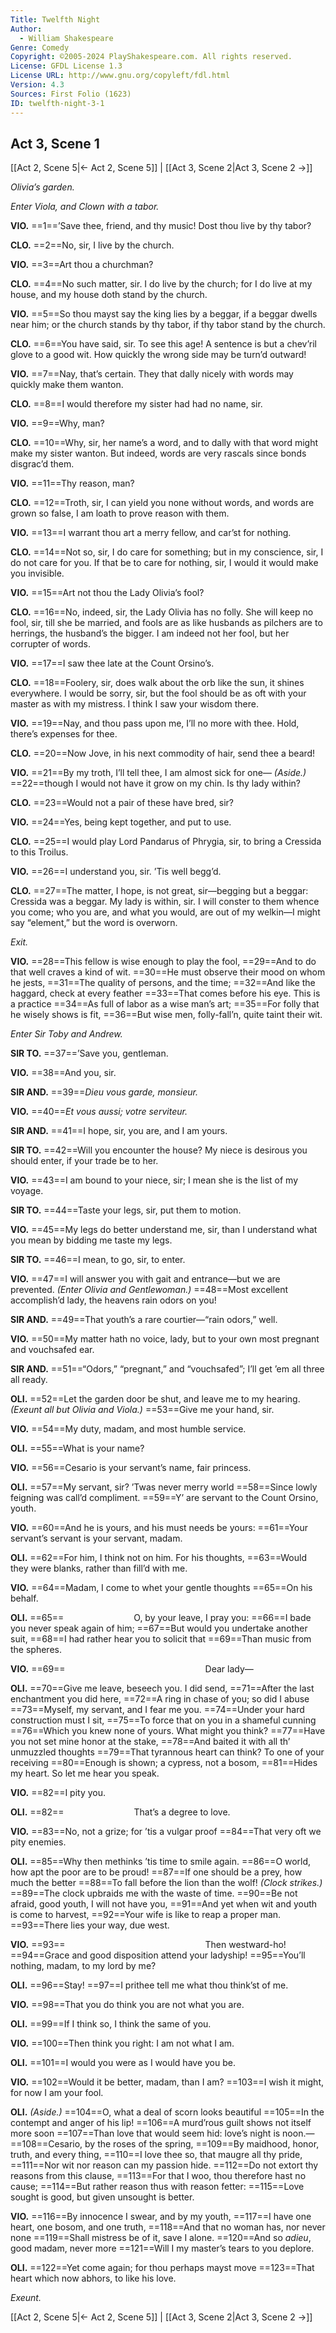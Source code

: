 ```yaml
---
Title: Twelfth Night
Author: 
  - William Shakespeare
Genre: Comedy
Copyright: ©2005-2024 PlayShakespeare.com. All rights reserved.
License: GFDL License 1.3
License URL: http://www.gnu.org/copyleft/fdl.html
Version: 4.3
Sources: First Folio (1623)
ID: twelfth-night-3-1
---
```


## Act 3, Scene 1
[[Act 2, Scene 5|← Act 2, Scene 5]] | [[Act 3, Scene 2|Act 3, Scene 2 →]]

*Olivia’s garden.*

*Enter Viola, and Clown with a tabor.*

**VIO.**
==1==’Save thee, friend, and thy music! Dost thou live by thy tabor?

**CLO.**
==2==No, sir, I live by the church.

**VIO.**
==3==Art thou a churchman?

**CLO.**
==4==No such matter, sir. I do live by the church; for I do live at my house, and my house doth stand by the church.

**VIO.**
==5==So thou mayst say the king lies by a beggar, if a beggar dwells near him; or the church stands by thy tabor, if thy tabor stand by the church.

**CLO.**
==6==You have said, sir. To see this age! A sentence is but a chev’ril glove to a good wit. How quickly the wrong side may be turn’d outward!

**VIO.**
==7==Nay, that’s certain. They that dally nicely with words may quickly make them wanton.

**CLO.**
==8==I would therefore my sister had had no name, sir.

**VIO.**
==9==Why, man?

**CLO.**
==10==Why, sir, her name’s a word, and to dally with that word might make my sister wanton. But indeed, words are very rascals since bonds disgrac’d them.

**VIO.**
==11==Thy reason, man?

**CLO.**
==12==Troth, sir, I can yield you none without words, and words are grown so false, I am loath to prove reason with them.

**VIO.**
==13==I warrant thou art a merry fellow, and car’st for nothing.

**CLO.**
==14==Not so, sir, I do care for something; but in my conscience, sir, I do not care for you. If that be to care for nothing, sir, I would it would make you invisible.

**VIO.**
==15==Art not thou the Lady Olivia’s fool?

**CLO.**
==16==No, indeed, sir, the Lady Olivia has no folly. She will keep no fool, sir, till she be married, and fools are as like husbands as pilchers are to herrings, the husband’s the bigger. I am indeed not her fool, but her corrupter of words.

**VIO.**
==17==I saw thee late at the Count Orsino’s.

**CLO.**
==18==Foolery, sir, does walk about the orb like the sun, it shines everywhere. I would be sorry, sir, but the fool should be as oft with your master as with my mistress. I think I saw your wisdom there.

**VIO.**
==19==Nay, and thou pass upon me, I’ll no more with thee. Hold, there’s expenses for thee.

**CLO.**
==20==Now Jove, in his next commodity of hair, send thee a beard!

**VIO.**
==21==By my troth, I’ll tell thee, I am almost sick for one⁠—
*(Aside.)*
==22==though I would not have it grow on my chin. Is thy lady within?

**CLO.**
==23==Would not a pair of these have bred, sir?

**VIO.**
==24==Yes, being kept together, and put to use.

**CLO.**
==25==I would play Lord Pandarus of Phrygia, sir, to bring a Cressida to this Troilus.

**VIO.**
==26==I understand you, sir. ’Tis well begg’d.

**CLO.**
==27==The matter, I hope, is not great, sir—begging but a beggar: Cressida was a beggar. My lady is within, sir. I will conster to them whence you come; who you are, and what you would, are out of my welkin—I might say “element,” but the word is overworn.

*Exit.*

**VIO.**
==28==This fellow is wise enough to play the fool,
==29==And to do that well craves a kind of wit.
==30==He must observe their mood on whom he jests,
==31==The quality of persons, and the time;
==32==And like the haggard, check at every feather
==33==That comes before his eye. This is a practice
==34==As full of labor as a wise man’s art;
==35==For folly that he wisely shows is fit,
==36==But wise men, folly-fall’n, quite taint their wit.

*Enter Sir Toby and Andrew.*

**SIR TO.**
==37==’Save you, gentleman.

**VIO.**
==38==And you, sir.

**SIR AND.**
==39==*Dieu vous garde, monsieur.*

**VIO.**
==40==*Et vous aussi; votre serviteur.*

**SIR AND.**
==41==I hope, sir, you are, and I am yours.

**SIR TO.**
==42==Will you encounter the house? My niece is desirous you should enter, if your trade be to her.

**VIO.**
==43==I am bound to your niece, sir; I mean she is the list of my voyage.

**SIR TO.**
==44==Taste your legs, sir, put them to motion.

**VIO.**
==45==My legs do better understand me, sir, than I understand what you mean by bidding me taste my legs.

**SIR TO.**
==46==I mean, to go, sir, to enter.

**VIO.**
==47==I will answer you with gait and entrance—but we are prevented.
*(Enter Olivia and Gentlewoman.)*
==48==Most excellent accomplish’d lady, the heavens rain odors on you!

**SIR AND.**
==49==That youth’s a rare courtier—“rain odors,” well.

**VIO.**
==50==My matter hath no voice, lady, but to your own most pregnant and vouchsafed ear.

**SIR AND.**
==51==“Odors,” “pregnant,” and “vouchsafed”; I’ll get ’em all three all ready.

**OLI.**
==52==Let the garden door be shut, and leave me to my hearing.
*(Exeunt all but Olivia and Viola.)*
==53==Give me your hand, sir.

**VIO.**
==54==My duty, madam, and most humble service.

**OLI.**
==55==What is your name?

**VIO.**
==56==Cesario is your servant’s name, fair princess.

**OLI.**
==57==My servant, sir? ’Twas never merry world
==58==Since lowly feigning was call’d compliment.
==59==Y’ are servant to the Count Orsino, youth.

**VIO.**
==60==And he is yours, and his must needs be yours:
==61==Your servant’s servant is your servant, madam.

**OLI.**
==62==For him, I think not on him. For his thoughts,
==63==Would they were blanks, rather than fill’d with me.

**VIO.**
==64==Madam, I come to whet your gentle thoughts
==65==On his behalf.

**OLI.**
==65==        O, by your leave, I pray you:
==66==I bade you never speak again of him;
==67==But would you undertake another suit,
==68==I had rather hear you to solicit that
==69==Than music from the spheres.

**VIO.**
==69==                Dear lady⁠—

**OLI.**
==70==Give me leave, beseech you. I did send,
==71==After the last enchantment you did here,
==72==A ring in chase of you; so did I abuse
==73==Myself, my servant, and I fear me you.
==74==Under your hard construction must I sit,
==75==To force that on you in a shameful cunning
==76==Which you knew none of yours. What might you think?
==77==Have you not set mine honor at the stake,
==78==And baited it with all th’ unmuzzled thoughts
==79==That tyrannous heart can think? To one of your receiving
==80==Enough is shown; a cypress, not a bosom,
==81==Hides my heart. So let me hear you speak.

**VIO.**
==82==I pity you.

**OLI.**
==82==        That’s a degree to love.

**VIO.**
==83==No, not a grize; for ’tis a vulgar proof
==84==That very oft we pity enemies.

**OLI.**
==85==Why then methinks ’tis time to smile again.
==86==O world, how apt the poor are to be proud!
==87==If one should be a prey, how much the better
==88==To fall before the lion than the wolf!
*(Clock strikes.)*
==89==The clock upbraids me with the waste of time.
==90==Be not afraid, good youth, I will not have you,
==91==And yet when wit and youth is come to harvest,
==92==Your wife is like to reap a proper man.
==93==There lies your way, due west.

**VIO.**
==93==                Then westward-ho!
==94==Grace and good disposition attend your ladyship!
==95==You’ll nothing, madam, to my lord by me?

**OLI.**
==96==Stay!
==97==I prithee tell me what thou think’st of me.

**VIO.**
==98==That you do think you are not what you are.

**OLI.**
==99==If I think so, I think the same of you.

**VIO.**
==100==Then think you right: I am not what I am.

**OLI.**
==101==I would you were as I would have you be.

**VIO.**
==102==Would it be better, madam, than I am?
==103==I wish it might, for now I am your fool.

**OLI.**
*(Aside.)*
==104==O, what a deal of scorn looks beautiful
==105==In the contempt and anger of his lip!
==106==A murd’rous guilt shows not itself more soon
==107==Than love that would seem hid: love’s night is noon.⁠—
==108==Cesario, by the roses of the spring,
==109==By maidhood, honor, truth, and every thing,
==110==I love thee so, that maugre all thy pride,
==111==Nor wit nor reason can my passion hide.
==112==Do not extort thy reasons from this clause,
==113==For that I woo, thou therefore hast no cause;
==114==But rather reason thus with reason fetter:
==115==Love sought is good, but given unsought is better.

**VIO.**
==116==By innocence I swear, and by my youth,
==117==I have one heart, one bosom, and one truth,
==118==And that no woman has, nor never none
==119==Shall mistress be of it, save I alone.
==120==And so *adieu*, good madam, never more
==121==Will I my master’s tears to you deplore.

**OLI.**
==122==Yet come again; for thou perhaps mayst move
==123==That heart which now abhors, to like his love.

*Exeunt.*

[[Act 2, Scene 5|← Act 2, Scene 5]] | [[Act 3, Scene 2|Act 3, Scene 2 →]]
